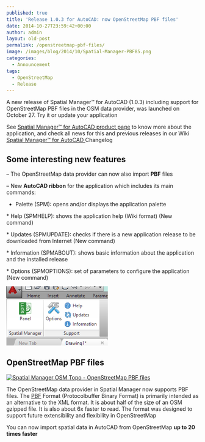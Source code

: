 ```yaml
---
published: true
title: 'Release 1.0.3 for AutoCAD: now OpenStreetMap PBF files'
date: 2014-10-27T23:59:42+00:00
author: admin
layout: old-post
permalink: /openstreetmap-pbf-files/
image: /images/blog/2014/10/Spatial-Manager-PBF85.png
categories:
  - Announcement
tags:
  - OpenStreetMap
  - Release
---
```

A new release of Spatial Manager™ for AutoCAD (1.0.3) including support for OpenStreetMap PBF files in the OSM data provider, was launched on October 27. Try it or update your application<!--more-->

See <a title="Spatial Manager™ for AutoCAD product page" href="http://www.spatialmanager.com/spm-forautocad/" target="_blank" rel="nofollow">Spatial Manager™ for AutoCAD product page</a> to know more about the application, and check all news for this and previous releases in our Wiki <a title="Spatial Manager™ for AutoCAD Changelog" href="http://wiki.spatialmanager.com/index.php/Spatial_Manager%E2%84%A2_for_AutoCAD_Changelog" target="_blank" rel="nofollow">Spatial Manager™ for AutoCAD </a>Changelog

## Some interesting new features

&#8211; The OpenStreetMap data provider can now also import **PBF** files
  
&#8211; New **AutoCAD ribbon** for the application which includes its main commands:
  
* Palette (SPM): opens and/or displays the application palette
  
* Help (SPMHELP): shows the application help (Wiki format) (New command)
  
* Updates (SPMUPDATE): checks if there is a new application release to be downloaded from Internet (New command)
  
* Information (SPMABOUT): shows basic information about the application and the installed release
  
* Options (SPMOPTIONS): set of parameters to configure the application (New command)

<p>
  <a href="/images/blog/2014/10/Spatial-Manager-for-AutoCAD-new-ribbon.png" target="_blank" rel="nofollow"><img src="/images/blog/2014/10/Spatial-Manager-for-AutoCAD-new-ribbon.png" alt="Spatial Manager for AutoCAD - OpenStreeMap PBF files" width="266" height="155" /></a>
</p>

## OpenStreetMap PBF files

<p>
  <a href="/images/blog/2014/10/Spatial-Manager-OSM-Topo.jpg" target="_blank" rel="nofollow"><img src="/images/blog/2014/10/Spatial-Manager-OSM-Topo.jpg" alt="Spatial Manager OSM Topo - OpenStreetMap PBF files" width="600" height="363" srcset="/images/blog/2014/10/Spatial-Manager-OSM-Topo.jpg 600w, /images/blog/2014/10/Spatial-Manager-OSM-Topo-300x181.jpg 300w" sizes="(max-width: 600px) 100vw, 600px" /></a>
</p>

The OpenStreetMap data provider in Spatial Manager now supports PBF files. The <a title="PBF OpenStreepMap Wiki page" href="http://wiki.openstreetmap.org/wiki/PBF_Format" target="_blank" rel="nofollow">PBF</a> Format (Protocolbuffer Binary Format) is primarily intended as an alternative to the XML format. It is about half of the size of an OSM gzipped file. It is also about 6x faster to read. The format was designed to support future extensibility and flexibility in OpenStreetMap

You can now import spatial data in AutoCAD from OpenStreetMap **up to 20 times faster**